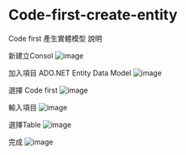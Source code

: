 # Code-first-create-entity
Code first 產生實體模型 說明

新建立Consol
![image](https://user-images.githubusercontent.com/114964065/206620954-cc151bf6-4ddd-4246-8dee-a30690580a94.png)

加入項目 ADO.NET Entity Data Model
![image](https://user-images.githubusercontent.com/114964065/206621040-7c9e89e0-e286-449c-b480-422adf5c6a1e.png)

選擇 Code first
![image](https://user-images.githubusercontent.com/114964065/206621122-eea955c8-71c7-414d-b5f5-26831ba234ee.png)

輸入項目
![image](https://user-images.githubusercontent.com/114964065/206621243-d32c5107-ed65-4583-9da0-398a9c11748b.png)

選擇Table
![image](https://user-images.githubusercontent.com/114964065/206621294-02252820-ac9b-46d2-a5fb-b88031a9c1a7.png)

完成
![image](https://user-images.githubusercontent.com/114964065/206621342-b43975a2-1321-4b3d-a84e-757cb5505d0a.png)

